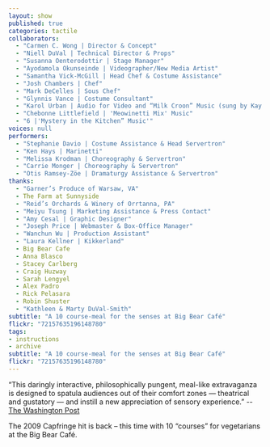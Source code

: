 ```yaml
---
layout: show
published: true
categories: tactile
collaborators: 
  - "Carmen C. Wong | Director & Concept"
  - "Niell DuVal | Technical Director & Props"
  - "Susanna Oenterodottir | Stage Manager"
  - "Ayodamola Okunseinde | Videographer/New Media Artist"
  - "Samantha Vick-McGill | Head Chef & Costume Assistance"
  - "Josh Chambers | Chef"
  - "Mark DeCelles | Sous Chef"
  - "Glynnis Vance | Costume Consultant"
  - "Karol Urban | Audio for Video and “Milk Croon” Music (sung by Kay DuVal)"
  - "Chebonne Littlefield | 'Meowinetti Mix' Music"
  - "6 |'Mystery in the Kitchen” Music'"
voices: null
performers: 
  - "Stephanie Davio | Costume Assistance & Head Servertron"
  - "Ken Hays | Marinetti"
  - "Melissa Krodman | Choreography & Servertron"
  - "Carrie Monger | Choreography & Servertron"
  - "Otis Ramsey-Zöe | Dramaturgy Assistance & Servertron"
thanks: 
  - "Garner’s Produce of Warsaw, VA"
  - The Farm at Sunnyside
  - "Reid’s Orchards & Winery of Orrtanna, PA"
  - "Meiyu Tsung | Marketing Assistance & Press Contact"
  - "Amy Cesal | Graphic Designer"
  - "Joseph Price | Webmaster & Box-Office Manager"
  - "Wanchun Wu | Production Assistant"
  - "Laura Kellner | Kikkerland"
  - Big Bear Cafe
  - Anna Blasco
  - Stacey Carlberg
  - Craig Huzway
  - Sarah Lengyel
  - Alex Padro
  - Rick Pelasara
  - Robin Shuster
  - "Kathleen & Marty DuVal-Smith"
subtitle: "A 10 course-meal for the senses at Big Bear Café"
flickr: "72157635196148780"
tags:
- instructions
- archive
subtitle: "A 10 course-meal for the senses at Big Bear Café"
flickr: "72157635196148780"
---
```


“This daringly interactive, philosophically pungent, meal-like extravaganza is designed to spatula audiences out of their comfort zones — theatrical and gustatory — and instill a new appreciation of sensory experience.”
-- [The Washington Post](http://www.washingtonpost.com/gog/performing-arts/a-tactile-dinner,1157229/critic-review.html) 

The 2009 Capfringe hit is back – this time with 10 “courses” for vegetarians at the Big Bear Café.